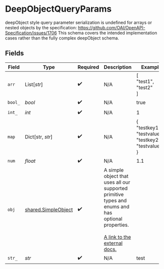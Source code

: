 # DeepObjectQueryParams

deepObject style query parameter serialization is undefined for arrays or nested objects by the specification:
   https://github.com/OAI/OpenAPI-Specification/issues/1706
This schema covers the intended implementation cases rather than the fully complex deepObject schema.



## Fields

| Field                                                                                                                                                             | Type                                                                                                                                                              | Required                                                                                                                                                          | Description                                                                                                                                                       | Example                                                                                                                                                           |
| ----------------------------------------------------------------------------------------------------------------------------------------------------------------- | ----------------------------------------------------------------------------------------------------------------------------------------------------------------- | ----------------------------------------------------------------------------------------------------------------------------------------------------------------- | ----------------------------------------------------------------------------------------------------------------------------------------------------------------- | ----------------------------------------------------------------------------------------------------------------------------------------------------------------- |
| `arr`                                                                                                                                                             | List[*str*]                                                                                                                                                       | :heavy_check_mark:                                                                                                                                                | N/A                                                                                                                                                               | [<br/>"test1",<br/>"test2"<br/>]                                                                                                                                  |
| `bool_`                                                                                                                                                           | *bool*                                                                                                                                                            | :heavy_check_mark:                                                                                                                                                | N/A                                                                                                                                                               | true                                                                                                                                                              |
| `int_`                                                                                                                                                            | *int*                                                                                                                                                             | :heavy_check_mark:                                                                                                                                                | N/A                                                                                                                                                               | 1                                                                                                                                                                 |
| `map`                                                                                                                                                             | Dict[str, *str*]                                                                                                                                                  | :heavy_check_mark:                                                                                                                                                | N/A                                                                                                                                                               | {<br/>"testkey1": "testvalue1",<br/>"testkey2": "testvalue2"<br/>}                                                                                                |
| `num`                                                                                                                                                             | *float*                                                                                                                                                           | :heavy_check_mark:                                                                                                                                                | N/A                                                                                                                                                               | 1.1                                                                                                                                                               |
| `obj`                                                                                                                                                             | [shared.SimpleObject](../../models/shared/simpleobject.md)                                                                                                        | :heavy_check_mark:                                                                                                                                                | A simple object that uses all our supported primitive types and enums and has optional properties.<br/><br/>[A link to the external docs.](https://docs.speakeasyapi.dev) |                                                                                                                                                                   |
| `str_`                                                                                                                                                            | *str*                                                                                                                                                             | :heavy_check_mark:                                                                                                                                                | N/A                                                                                                                                                               | test                                                                                                                                                              |